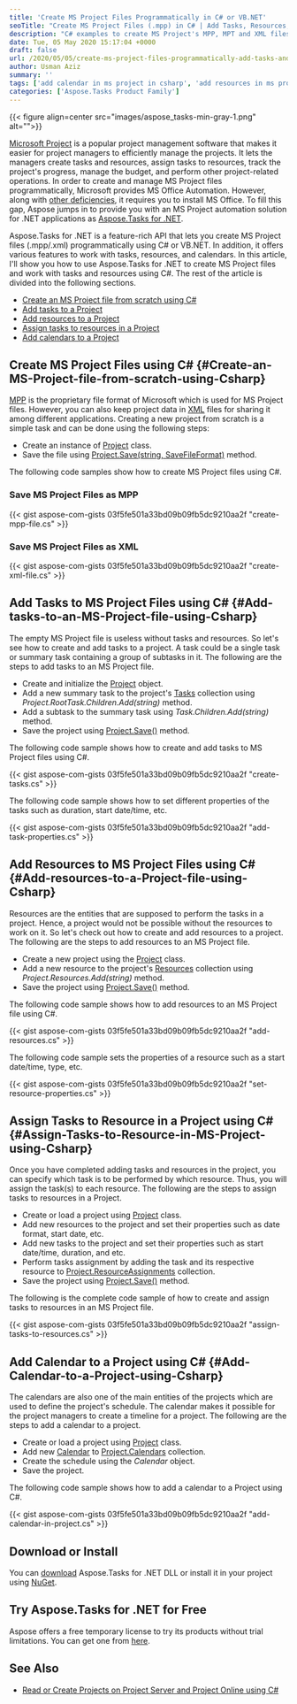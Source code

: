 ```yaml
---
title: 'Create MS Project Files Programmatically in C# or VB.NET'
seoTitle: "Create MS Project Files (.mpp) in C# | Add Tasks, Resources, or Calenders"
description: "C# examples to create MS Project's MPP, MPT and XML files programmatically. Add tasks and resources to projects using C# in ASP.NET. MS Project Library."
date: Tue, 05 May 2020 15:17:04 +0000
draft: false
url: /2020/05/05/create-ms-project-files-programmatically-add-tasks-and-resources-in-csharp-asp.net/
author: Usman Aziz
summary: ''
tags: ['add calendar in ms project in csharp', 'add resources in ms project in csharp', 'add tasks in ms project in csharp', 'create mpp files programmatically using csharp', 'create ms project files using csharp']
categories: ['Aspose.Tasks Product Family']
---
```




{{< figure align=center src="images/aspose_tasks-min-gray-1.png" alt="">}}


[Microsoft Project][1] is a popular project management software that makes it easier for project managers to efficiently manage the projects. It lets the managers create tasks and resources, assign tasks to resources, track the project's progress, manage the budget, and perform other project-related operations. In order to create and manage MS Project files programmatically, Microsoft provides MS Office Automation. However, along with [other deficiencies][2], it requires you to install MS Office. To fill this gap, Aspose jumps in to provide you with an MS Project automation solution for .NET applications as [Aspose.Tasks for .NET][3].

Aspose.Tasks for .NET is a feature-rich API that lets you create MS Project files (.mpp/.xml) programmatically using C# or VB.NET. In addition, it offers various features to work with tasks, resources, and calendars. In this article, I'll show you how to use Aspose.Tasks for .NET to create MS Project files and work with tasks and resources using C#. The rest of the article is divided into the following sections.

*   [Create an MS Project file from scratch using C#][4]
*   [Add tasks to a Project][5]
*   [Add resources to a Project][6]
*   [Assign tasks to resources in a Project][7]
*   [Add calendars to a Project][8]

## Create MS Project Files using C# {#Create-an-MS-Project-file-from-scratch-using-Csharp}

[MPP][9] is the proprietary file format of Microsoft which is used for MS Project files. However, you can also keep project data in [XML][10] files for sharing it among different applications. Creating a new project from scratch is a simple task and can be done using the following steps:

*   Create an instance of [Project][11] class.
*   Save the file using [Project.Save(string, SaveFileFormat)][12] method.

The following code samples show how to create MS Project files using C#.

### Save MS Project Files as MPP

{{< gist aspose-com-gists 03f5fe501a33bd09b09fb5dc9210aa2f "create-mpp-file.cs" >}}

### Save MS Project Files as XML

{{< gist aspose-com-gists 03f5fe501a33bd09b09fb5dc9210aa2f "create-xml-file.cs" >}}

## Add Tasks to MS Project Files using C# {#Add-tasks-to-an-MS-Project-file-using-Csharp}

The empty MS Project file is useless without tasks and resources. So let's see how to create and add tasks to a project. A task could be a single task or summary task containing a group of subtasks in it. The following are the steps to add tasks to an MS Project file.

*   Create and initialize the [Project][13] object.
*   Add a new summary task to the project's [Tasks][14] collection using _Project.RootTask.Children.Add(string)_ method.
*   Add a subtask to the summary task using _Task.Children.Add(string)_ method.
*   Save the project using [Project.Save()][15] method.

The following code sample shows how to create and add tasks to MS Project files using C#.

{{< gist aspose-com-gists 03f5fe501a33bd09b09fb5dc9210aa2f "create-tasks.cs" >}}

The following code sample shows how to set different properties of the tasks such as duration, start date/time, etc.

{{< gist aspose-com-gists 03f5fe501a33bd09b09fb5dc9210aa2f "add-task-properties.cs" >}}

## Add Resources to MS Project Files using C# {#Add-resources-to-a-Project-file-using-Csharp}

Resources are the entities that are supposed to perform the tasks in a project. Hence, a project would not be possible without the resources to work on it. So let's check out how to create and add resources to a project. The following are the steps to add resources to an MS Project file.

*   Create a new project using the [Project][16] class.
*   Add a new resource to the project's [Resources][17] collection using _Project.Resources.Add(string)_ method.
*   Save the project using [Project.Save()][18] method.

The following code sample shows how to add resources to an MS Project file using C#.

{{< gist aspose-com-gists 03f5fe501a33bd09b09fb5dc9210aa2f "add-resources.cs" >}}

The following code sample sets the properties of a resource such as a start date/time, type, etc.

{{< gist aspose-com-gists 03f5fe501a33bd09b09fb5dc9210aa2f "set-resource-properties.cs" >}}

## Assign Tasks to Resource in a Project using C# {#Assign-Tasks-to-Resource-in-MS-Project-using-Csharp}

Once you have completed adding tasks and resources in the project, you can specify which task is to be performed by which resource. Thus, you will assign the task(s) to each resource. The following are the steps to assign tasks to resources in a Project.

*   Create or load a project using [Project][19] class.
*   Add new resources to the project and set their properties such as date format, start date, etc.
*   Add new tasks to the project and set their properties such as start date/time, duration, and etc.
*   Perform tasks assignment by adding the task and its respective resource to [Project.ResourceAssignments][20] collection.
*   Save the project using [Project.Save()][21] method.

The following is the complete code sample of how to create and assign tasks to resources in an MS Project file.

{{< gist aspose-com-gists 03f5fe501a33bd09b09fb5dc9210aa2f "assign-tasks-to-resources.cs" >}}

## Add Calendar to a Project using C# {#Add-Calendar-to-a-Project-using-Csharp}

The calendars are also one of the main entities of the projects which are used to define the project's schedule. The calendar makes it possible for the project managers to create a timeline for a project. The following are the steps to add a calendar to a project.

*   Create or load a project using [Project][22] class.
*   Add new [Calendar][23] to [Project.Calendars][24] collection.
*   Create the schedule using the _Calendar_ object.
*   Save the project.

The following code sample shows how to add a calendar to a Project using C#.

{{< gist aspose-com-gists 03f5fe501a33bd09b09fb5dc9210aa2f "add-calendar-in-project.cs" >}}

## Download or Install

You can [download][25] Aspose.Tasks for .NET DLL or install it in your project using [NuGet][26].

## Try Aspose.Tasks for .NET for Free

Aspose offers a free temporary license to try its products without trial limitations. You can get one from [here][27].

## See Also

*   [Read or Create Projects on Project Server and Project Online using C#][28]




[1]: https://en.wikipedia.org/wiki/Microsoft_Project
[2]: https://docs.aspose.com/display/tasksnet/Why+Not+Automation#WhyNotAutomation-WhyNotAutomation
[3]: https://products.aspose.com/tasks/net
[4]: #Create-an-MS-Project-file-from-scratch-using-Csharp
[5]: #Add-tasks-to-an-MS-Project-file-using-Csharp
[6]: #Add-resources-to-a-Project-file-using-Csharp
[7]: #Assign-Tasks-to-Resource-in-MS-Project-using-Csharp
[8]: #Add-Calendar-to-a-Project-using-Csharp
[9]: https://wiki.fileformat.com/project-management/mpp/
[10]: https://wiki.fileformat.com/web/xml/
[11]: https://apireference.aspose.com/tasks/net/aspose.tasks/project
[12]: https://apireference.aspose.com/tasks/net/aspose.tasks.project/save/methods/1
[13]: https://apireference.aspose.com/tasks/net/aspose.tasks/project
[14]: https://apireference.aspose.com/tasks/net/aspose.tasks/project/properties/roottask
[15]: https://apireference.aspose.com/tasks/net/aspose.tasks.project/save/methods/1
[16]: https://apireference.aspose.com/tasks/net/aspose.tasks/project
[17]: https://apireference.aspose.com/tasks/net/aspose.tasks/project/properties/resources
[18]: https://apireference.aspose.com/tasks/net/aspose.tasks.project/save/methods/1
[19]: https://apireference.aspose.com/tasks/net/aspose.tasks/project
[20]: https://apireference.aspose.com/tasks/net/aspose.tasks/project/properties/resourceassignments
[21]: https://apireference.aspose.com/tasks/net/aspose.tasks.project/save/methods/1
[22]: https://apireference.aspose.com/tasks/net/aspose.tasks/project
[23]: https://apireference.aspose.com/tasks/net/aspose.tasks/calendar
[24]: https://apireference.aspose.com/tasks/net/aspose.tasks/project/properties/calendars
[25]: http://downloads.aspose.com/tasks/net
[26]: http://nuget.org/packages/Aspose.Tasks
[27]: https://purchase.aspose.com/temporary-license
[28]: https://blog.aspose.com/2020/03/20/create-read-projects-on-project-server-and-project-online-in-csharp-asp-net/





